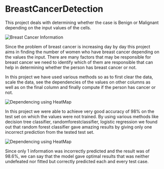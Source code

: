 # BreastCancerDetection
This project deals with determining whether the case is Benign or Malignant depending on the input values of the cells.

![Breast Cancer Information](https://www.nationalbreastcancer.org/wp-content/uploads/BC-Stats-v04_1-in-8-women-Landscape-1024x575.png)

Since the problem of breast cancer is increasing day by day this project aims in finding the number of women who have breast cancer depending on the values the input. 
There are many factors that may be responsible for breast cancer we need to identify which of them are responsible that can help in determining whether the person has breast cancer or not. 


In this project we have used various methods so as to first clear the data, scale the data, see the dependencies of the values on other columns as well as on the final column and finally compute if the person has cancer or not. 

![Dependencing using HeatMap](https://www.verywellhealth.com/thmb/aG43dcAugxoYrt6LL4R2bSYVyVM=/1500x1000/filters:no_upscale():max_bytes(150000):strip_icc()/breast-cancer-tumors-what-are-they-430277-v12-d91aad27f20b4f06aae6afc5a55868da.png)

In this project we were able to achieve very good accuracy of 98% on the test set on which the values were not trained. 
By using various methods like decision tree classifier, randomforestclassifier, logistic regression we found out that random forest classifier gave amazing results by giving only one incorrect prediction from the tested test set. 

![Dependencing using HeatMap](https://miro.medium.com/max/2228/1*UX4k8lSdBaKCDtsSlW7v8w.png)

Since only 1 information was incorrectly predicted and the result was of 98.6%, we can say that the model gave optimal results that was neither undefeated nor fitted but correctly predicted each and every test case.
